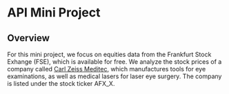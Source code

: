# API Mini Project

## Overview

For this mini project, we focus on equities data from the Frankfurt Stock Exhange (FSE), which is available for free. We analyze the stock prices of a company called [Carl Zeiss Meditec](https://www.zeiss.com/meditec/int/home.html), which manufactures tools for eye examinations, as well as medical lasers for laser eye surgery. The company is listed under the stock ticker AFX_X.
